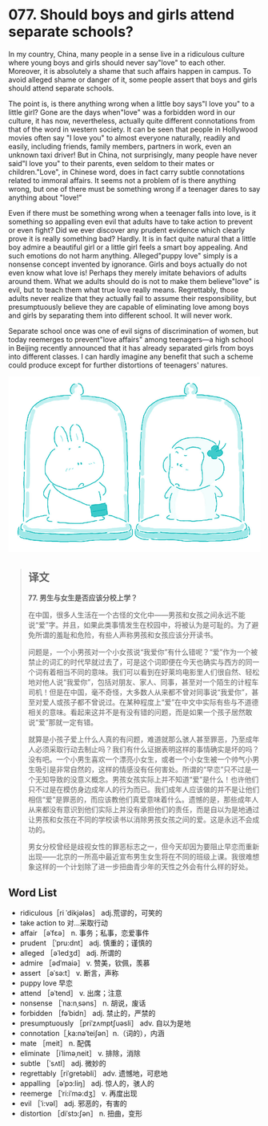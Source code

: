 # 077. Should boys and girls attend separate schools?

In my country, China, many people in a sense live in a ridiculous culture where young boys and girls should never say"love" to each other. Moreover, it is absolutely a shame that such affairs happen in campus. To avoid alleged shame or danger of it, some people assert that boys and girls should attend separate schools.

The point is, is there anything wrong when a little boy says"I love you" to a little girl? Gone are the days when"love" was a forbidden word in our culture, it has now, nevertheless, actually quite different connotations from that of the word in western society. It can be seen that people in Hollywood movies often say "I love you" to almost everyone naturally, readily and easily, including friends, family members, partners in work, even an unknown taxi driver! But in China, not surprisingly, many people have never said"I love you" to their parents, even seldom to their mates or children."Love", in Chinese word, does in fact carry subtle connotations related to immoral affairs. It seems not a problem of is there anything wrong, but one of there must be something wrong if a teenager dares to say anything about "love!"

Even if there must be something wrong when a teenager falls into love, is it something so appalling even evil that adults have to take action to prevent or even fight? Did we ever discover any prudent evidence which clearly prove it is really something bad? Hardly. It is in fact quite natural that a little boy admire a beautiful girl or a little girl feels a smart boy appealing. And such emotions do not harm anything. Alleged"puppy love" simply is a nonsense concept invented by ignorance. Girls and boys actually do not even know what love is! Perhaps they merely imitate behaviors of adults around them. What we adults should do is not to make them believe"love" is evil, but to teach them what true love really means. Regrettably, those adults never realize that they actually fail to assume their responsibility, but presumptuously believe they are capable of eliminating love among boys and girls by separating them into different school. It will never work.

Separate school once was one of evil signs of discrimination of women, but today reemerges to prevent"love affairs" among teenagers—a high school in Beijing recently announced that it has already separated girls from boys into different classes. I can hardly imagine any benefit that such a scheme could produce except for further distortions of teenagers' natures.

![](.gitbook/assets/toefl-ibt-high-score-essays-077.jpg)

> ## 译文
>
> **77. 男生与女生是否应该分校上学？**
>
> 在中国，很多人生活在一个古怪的文化中——男孩和女孩之间永远不能说“爱”字。并且，如果此类事情发生在校园中，将被认为是可耻的。为了避免所谓的羞耻和危险，有些人声称男孩和女孩应该分开读书。
>
> 问题是，一个小男孩对一个小女孩说“我爱你”有什么错呢？“爱”作为一个被禁止的词汇的时代早就过去了，可是这个词即便在今天也确实与西方的同一个词有着相当不同的意味。我们可以看到在好莱坞电影里人们很自然、轻松地对他人说“我爱你”，包括对朋友、家人、同事，甚至对一个陌生的计程车司机！但是在中国，毫不奇怪，大多数人从来都不曾对同事说“我爱你”，甚至对爱人或孩子都不曾说过。在某种程度上“爱”在中文中实际有些与不道德相关的意味。看起来这并不是有没有错的问题，而是如果一个孩子居然敢说“爱”那就一定有错。
>
> 就算是小孩子爱上什么人真的有问题，难道就那么骇人甚至罪恶，乃至成年人必须采取行动去制止吗？我们有什么证据表明这样的事情确实是坏的吗？没有吧。一个小男生喜欢一个漂亮小女生，或者一个小女生被一个帅气小男生吸引是非常自然的，这样的情感没有任何害处。所谓的“早恋”只不过是一个无知导致的没意义概念。男孩女孩实际上并不知道“爱”是什么！也许他们只不过是在模仿身边成年人的行为而已。我们成年人应该做的并不是让他们相信“爱”是罪恶的，而应该教他们真爱意味着什么。遗憾的是，那些成年人从来都没有意识到他们实际上并没有承担他们的责任，而是自以为是地通过让男孩和女孩在不同的学校读书以消除男孩女孩之间的爱。这是永远不会成功的。
>
> 男女分校曾经是歧视女性的罪恶标志之一，但今天却因为要阻止早恋而重新出现——北京的一所高中最近宣布男生女生将在不同的班级上课。我很难想象这样的一个计划除了进一步扭曲青少年的天性之外会有什么样的好处。

## Word List

* ridiculous［ri ˈdikjələs］ adj.荒谬的，可笑的
* take action to 对…采取行动
* affair ［əˈfεə］ n. 事务；私事，恋爱事件
* prudent ［ˈpru:dnt］ adj. 慎重的；谨慎的
* alleged ［əˈledʒd］ adj. 所谓的
* admire ［ədˈmaiə］ v. 赞美，钦佩，羡慕
* assert ［əˈsə:t］ v. 断言，声称
* puppy love 早恋
* attend ［əˈtend］ v. 出席；注意
* nonsense ［ˈna:nˌsəns］ n. 胡说，废话
* forbidden ［fəˈbidn］ adj. 禁止的，严禁的
* presumptuously ［priˈzʌmptʃuəsli］ adv. 自以为是地
* connotation［ˌka:nəˈteiʃən］n.（词的），内涵
* mate ［meit］ n. 配偶
* eliminate ［iˈliməˌneit］ v. 排除，消除
* subtle ［ˈsʌtl］ adj. 微妙的
* regrettably［riˈgretəbli］ adv. 遗憾地，可悲地
* appalling ［əˈpɔ:liŋ］ adj. 惊人的，骇人的
* reemerge ［ˈri:iˈmə:dʒ］ v. 再度出现
* evil ［ˈi:vəl］ adj. 邪恶的，有害的
* distortion ［diˈstɔ:ʃən］ n. 扭曲，变形

